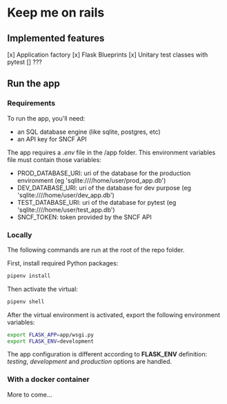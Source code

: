 # Keep me on rails

## Implemented features
[x] Application factory
[x] Flask Blueprints
[x] Unitary test classes with pytest
[] ???

## Run the app

### Requirements

To run the app, you'll need:

* an SQL database engine (like sqlite, postgres, etc)
* an API key for SNCF API

The app requires a *.env* file in the /app folder. 
This environment variables file must contain those variables: 

* PROD_DATABASE_URI: uri of the database for the production environment (eg 'sqlite:////home/user/prod_app.db')
* DEV_DATABASE_URI: uri of the database for dev purpose (eg 'sqlite:////home/user/dev_app.db')
* TEST_DATABASE_URI: uri of the database for pytest (eg 'sqlite:////home/user/test_app.db')
* SNCF_TOKEN: token provided by the SNCF API


### Locally
The following commands are run at the root of the repo folder. 

First, install required Python packages: 

```bash
pipenv install
```

Then activate the virtual: 

```bash
pipenv shell
```

After the virtual environment is activated, export the following environment variables:

```bash
export FLASK_APP=app/wsgi.py
export FLASK_ENV=development
```

The app configuration is different according to **FLASK_ENV** definition: *testing*, *development* and *production* options are handled. 

### With a docker container
More to come...
